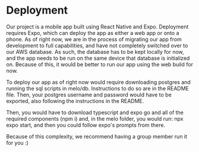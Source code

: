 # Deployment

Our project is a mobile app built using React Native and Expo. Deployment requires Expo, which can deploy the app as either a web app or onto a phone. As of right now, we are in the process of migrating our app from development to full capabilities, and have not completely switched over to our AWS database. As such, the database has to be kept locally for now, and the app needs to be run on the same device that database is initialized on. Because of this, it would be better to run our app using the web build for now.

To deploy our app as of right now would require downloading postgres and running the sql scripts in melo/db. Instructions to do so are in the README file. Then, your postgres username and password would have to be exported, also following the instructions in the README.

Then, you would have to download typescript and expo go and all of the required components (npm i) and, in the melo folder, you would run: npx expo start, and then you could follow expo's prompts from there.

Because of this complexity, we recommend having a group member run it for you :)
